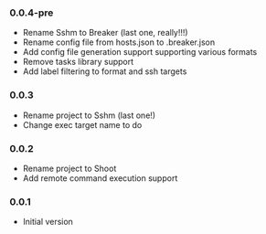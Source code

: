 ### 0.0.4-pre
* Rename Sshm to Breaker (last one, really!!!)
* Rename config file from hosts.json to .breaker.json
* Add config file generation support supporting various formats
* Remove tasks library support
* Add label filtering to format and ssh targets

### 0.0.3
* Rename project to Sshm (last one!)
* Change exec target name to do

### 0.0.2
* Rename project to Shoot
* Add remote command execution support

### 0.0.1
* Initial version
